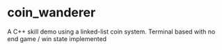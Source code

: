 # coin_wanderer
A C++ skill demo using a linked-list coin system. Terminal based with no end game / win state implemented
